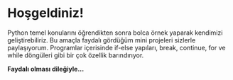 # Hoşgeldiniz!

Python temel konularını öğrendikten sonra bolca örnek yaparak kendimizi geliştirebiliriz. Bu amaçla faydalı gördüğüm mini projeleri sizlerle paylaşıyorum. Programlar içerisinde if-else yapıları, break, continue, for ve while döngüleri gibi bir çok özellik barındırıyor.

**Faydalı olması dileğiyle...**
